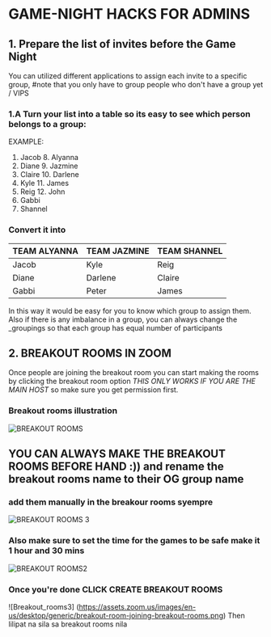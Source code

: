 # GAME-NIGHT HACKS FOR ADMINS
## 1. Prepare the list of invites before the Game Night
You can utilized different applications to assign each invite to a specific group,
#note that you only have to group people who don't have a group yet / VIPS

### 1.A Turn your list into a table so its easy to see which person belongs to a group: 
EXAMPLE: 
1. Jacob           8. Alyanna
2. Diane           9. Jazmine
3. Claire          10. Darlene
4. Kyle            11. James
5. Reig            12. John
6. Gabbi 
7. Shannel

### Convert it into 

|TEAM ALYANNA | TEAM JAZMINE | TEAM SHANNEL |
| ----------  | -----------  | ------------ |
| Jacob       | Kyle         | Reig         |
| Diane       | Darlene      | Claire       |
| Gabbi       | Peter        | James        |


In this way it would be easy for you to know which group to assign them.
Also if there is any imbalance in a group, you can always change the _groupings
so that each group has equal number of participants

## 2. BREAKOUT ROOMS IN ZOOM 
Once people are joining the breakout room you can start making the rooms by clicking the breakout room
option _THIS ONLY WORKS IF YOU ARE THE MAIN HOST_ so make sure you get permission first.

### Breakout rooms illustration
![BREAKOUT ROOMS ](https://assets.zoom.us/images/en-us/desktop/generic/create-breakout-rooms.png)
## YOU CAN ALWAYS MAKE THE BREAKOUT ROOMS BEFORE HAND :)) and rename the breakout rooms name to their OG group name

### add them manually in the breakour rooms syempre 
![BREAKOUT ROOMS 3](https://assets.zoom.us/images/en-us/desktop/generic/breakout-rooms-assign-participants.png)

### Also make sure to set the time for the games to be safe make it 1 hour and 30 mins
![BREAKOUT ROOMS2 ](https://s3.amazonaws.com/zoom-support-cdn/images/en-us/desktop/generic/breakout-rooms-options.png)

### Once you're done CLICK CREATE BREAKOUT ROOMS 
![Breakout_rooms3] (https://assets.zoom.us/images/en-us/desktop/generic/breakout-room-joining-breakout-rooms.png)
Then lilipat na sila sa breakout rooms nila





